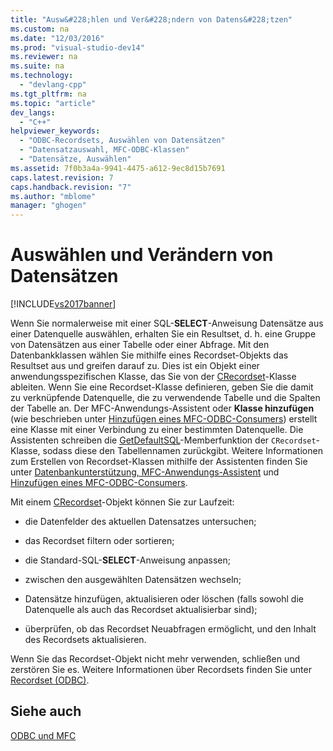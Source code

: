 ```yaml
---
title: "Ausw&#228;hlen und Ver&#228;ndern von Datens&#228;tzen"
ms.custom: na
ms.date: "12/03/2016"
ms.prod: "visual-studio-dev14"
ms.reviewer: na
ms.suite: na
ms.technology: 
  - "devlang-cpp"
ms.tgt_pltfrm: na
ms.topic: "article"
dev_langs: 
  - "C++"
helpviewer_keywords: 
  - "ODBC-Recordsets, Auswählen von Datensätzen"
  - "Datensatzauswahl, MFC-ODBC-Klassen"
  - "Datensätze, Auswählen"
ms.assetid: 7f0b3a4a-9941-4475-a612-9ec8d15b7691
caps.latest.revision: 7
caps.handback.revision: "7"
ms.author: "mblome"
manager: "ghogen"
---
```

# Ausw&#228;hlen und Ver&#228;ndern von Datens&#228;tzen
[!INCLUDE[vs2017banner](../../assembler/inline/includes/vs2017banner.md)]

Wenn Sie normalerweise mit einer SQL\-**SELECT**\-Anweisung Datensätze aus einer Datenquelle auswählen, erhalten Sie ein Resultset, d. h. eine Gruppe von Datensätzen aus einer Tabelle oder einer Abfrage.  Mit den Datenbankklassen wählen Sie mithilfe eines Recordset\-Objekts das Resultset aus und greifen darauf zu.  Dies ist ein Objekt einer anwendungsspezifischen Klasse, das Sie von der [CRecordset](../../mfc/reference/crecordset-class.md)\-Klasse ableiten.  Wenn Sie eine Recordset\-Klasse definieren, geben Sie die damit zu verknüpfende Datenquelle, die zu verwendende Tabelle und die Spalten der Tabelle an.  Der MFC\-Anwendungs\-Assistent oder **Klasse hinzufügen** \(wie beschrieben unter [Hinzufügen eines MFC\-ODBC\-Consumers](../../mfc/reference/adding-an-mfc-odbc-consumer.md)\) erstellt eine Klasse mit einer Verbindung zu einer bestimmten Datenquelle.  Die Assistenten schreiben die [GetDefaultSQL](../Topic/CRecordset::GetDefaultSQL.md)\-Memberfunktion der `CRecordset`\-Klasse, sodass diese den Tabellennamen zurückgibt.  Weitere Informationen zum Erstellen von Recordset\-Klassen mithilfe der Assistenten finden Sie unter [Datenbankunterstützung, MFC\-Anwendungs\-Assistent](../../mfc/reference/database-support-mfc-application-wizard.md) und [Hinzufügen eines MFC\-ODBC\-Consumers](../../mfc/reference/adding-an-mfc-odbc-consumer.md).  
  
 Mit einem [CRecordset](../../mfc/reference/crecordset-class.md)\-Objekt können Sie zur Laufzeit:  
  
-   die Datenfelder des aktuellen Datensatzes untersuchen;  
  
-   das Recordset filtern oder sortieren;  
  
-   die Standard\-SQL\-**SELECT**\-Anweisung anpassen;  
  
-   zwischen den ausgewählten Datensätzen wechseln;  
  
-   Datensätze hinzufügen, aktualisieren oder löschen \(falls sowohl die Datenquelle als auch das Recordset aktualisierbar sind\);  
  
-   überprüfen, ob das Recordset Neuabfragen ermöglicht, und den Inhalt des Recordsets aktualisieren.  
  
 Wenn Sie das Recordset\-Objekt nicht mehr verwenden, schließen und zerstören Sie es.  Weitere Informationen über Recordsets finden Sie unter [Recordset \(ODBC\)](../../data/odbc/recordset-odbc.md).  
  
## Siehe auch  
 [ODBC und MFC](../../data/odbc/odbc-and-mfc.md)